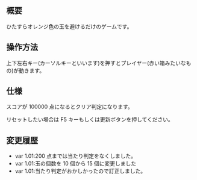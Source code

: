 ## 概要

ひたすらオレンジ色の玉を避けるだけのゲームです。

## 操作方法

上下左右キー(カーソルキーといいます)を押すとプレイヤー(赤い箱みたいなもの)が動きます。

## 仕様

スコアが 100000 点になるとクリア判定になります。

リセットしたい場合は F5 キーもしくは更新ボタンを押してください。

## 変更履歴

- var 1.01:200 点までは当たり判定をなくしました。
- var 1.01:玉の個数を 10 個から 15 個に変更しました
- var 1.01:当たり判定がおかしかったので訂正しました。
